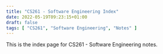 ```yaml
---
title: "CS261 - Software Engineering Index"
date: 2022-05-19T09:23:15+01:00
draft: false
tags: [ "CS261", "Software Engineering", "Notes" ]
---
```

This is the index page for CS261 - Software Engineering notes.